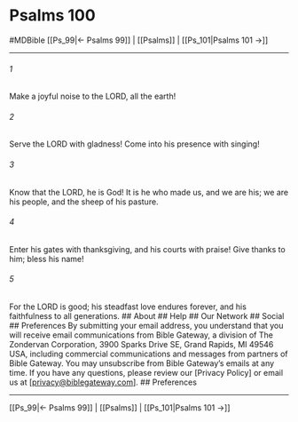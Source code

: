 # Psalms 100
#MDBible
[[Ps_99|← Psalms 99]] | [[Psalms]] | [[Ps_101|Psalms 101 →]]

***




###### 1 

Make a joyful noise to the LORD, all the earth! 



###### 2 

Serve the LORD with gladness! Come into his presence with singing! 



###### 3 

Know that the LORD, he is God! It is he who made us, and we are his; we are his people, and the sheep of his pasture. 



###### 4 

Enter his gates with thanksgiving, and his courts with praise! Give thanks to him; bless his name! 



###### 5 

For the LORD is good; his steadfast love endures forever, and his faithfulness to all generations. ## About ## Help ## Our Network ## Social ## Preferences By submitting your email address, you understand that you will receive email communications from Bible Gateway, a division of The Zondervan Corporation, 3900 Sparks Drive SE, Grand Rapids, MI 49546 USA, including commercial communications and messages from partners of Bible Gateway. You may unsubscribe from Bible Gateway&rsquo;s emails at any time. If you have any questions, please review our [Privacy Policy] or email us at [privacy@biblegateway.com]. ## Preferences

***

[[Ps_99|← Psalms 99]] | [[Psalms]] | [[Ps_101|Psalms 101 →]]
